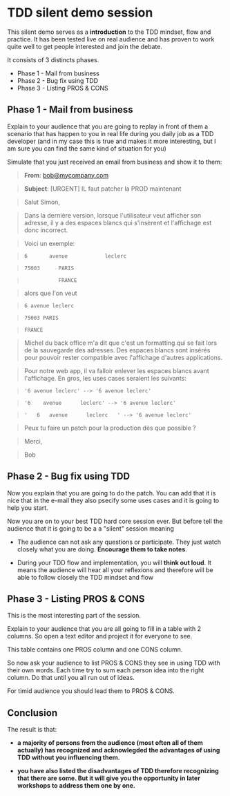 # TDD silent demo session

This silent demo serves as a __introduction__ to the TDD mindset, flow and practice. 
It has been tested live on real audience and has proven to work quite well to get people
interested and join the debate.

It consists of 3 distincts phases.

*    Phase 1 - Mail from business
*    Phase 2 - Bug fix using TDD
*    Phase 3 - Listing PROS & CONS

## Phase 1 - Mail from business

Explain to your audience that you are going to replay in front of them a scenario that 
has happen to you in real life during you daily job as a TDD developer 
(and in my case this is true and makes it more interesting, but I am sure you can find
the same kind of situation for you)

Simulate that you just received an email from business and show it to them:

> __From__: bob@mycompany.com

> __Subject__: [URGENT] IL faut patcher la PROD maintenant

> Salut Simon,

> Dans la dernière version, lorsque l'utilisateur veut afficher son adresse, 
il y a des espaces blancs qui s'insèrent et l'affichage est donc incorrect.  

> Voici un exemple:

>     6       avenue            leclerc

>     75003      PARIS

>                FRANCE

> alors que l'on veut

>     6 avenue leclerc

>     75003 PARIS

>     FRANCE

> Michel du back office m'a dit que c'est un formatting qui se fait 
lors de la sauvegarde des adresses. Des espaces blancs sont insérés 
pour pouvoir rester compatible avec l'affichage d'autres applications.

> Pour notre web app, il va falloir enlever les espaces blancs avant l'affichage. 
En gros, les uses cases seraient les suivants:

>     '6 avenue leclerc' --> '6 avenue leclerc'

>     '6    avenue      leclerc' --> '6 avenue leclerc'

>     '   6   avenue      leclerc   ' --> '6 avenue leclerc'

> Peux tu faire un patch pour la production dès que possible ?

> Merci,

> Bob

## Phase 2 - Bug fix using TDD

Now you explain that you are going to do the patch. You can add that it is nice that in the e-mail
they also psecify some uses cases and it is going to help you start.

Now you are on to your best TDD hard core session ever. But before tell the audience that
it is going to be a a "silent" session meaning

* The audience can not ask any questions or participate. 
They just watch closely what you are doing. __Encourage them to take notes__.

* During your TDD flow and implementation, you will __think out loud__. 
It means the audience will hear all your reflexions and therefore 
will be able to follow closely the TDD mindset and flow

## Phase 3 - Listing PROS & CONS

This is the most interesting part of the session. 

Explain to your audience that you are all going to fill in a table with 2 columns. 
So open a text editor and project it for everyone to see.

This table contains one PROS column and one CONS column.

So now ask your audience to list PROS & CONS they see in using TDD with their own words. 
Each time try to sum each person idea into the right column. Do that until you all run out of ideas.

For timid audience you should lead them to PROS & CONS.

## Conclusion

The result is that:

*    **a majority of persons from the audience (most often all of them actually)
has recognized and acknowlegded the advantages of using TDD without you influencing them.**

*    **you have also listed the disadvantages of TDD therefore recognizing that there are some.
But it will give you the opportunity in later workshops to address them one by one.**








